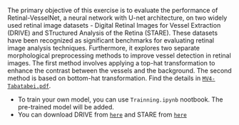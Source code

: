 The primary objective of this exercise is to evaluate the performance of Retinal-VesselNet, a neural network with U-net architecture, on two widely used retinal image datasets - Digital Retinal Images for Vessel Extraction (DRIVE) and STructured Analysis of the Retina (STARE). These datasets have been recognized as significant benchmarks for evaluating retinal image analysis techniques. 
Furthermore, it explores two separate morphological preprocessing methods to improve vessel detection in retinal images. The first method involves applying a top-hat transformation to enhance the contrast between the vessels and the background. The second method is based on bottom-hat transformation. Find the details in [```MV4-Tabatabei.pdf```](https://github.com/TahaTabatabaei/Retina-VesselNet/blob/master/MV4-Tabatabaei.pdf).
- To train your own model, you can use  `Trainning.ipynb` nootbook. The pre-trained model will be added.
- You can download DRIVE from [```here```](https://drive.grand-challenge.org/) and STARE from [```here```](https://cecas.clemson.edu/~ahoover/stare/)

